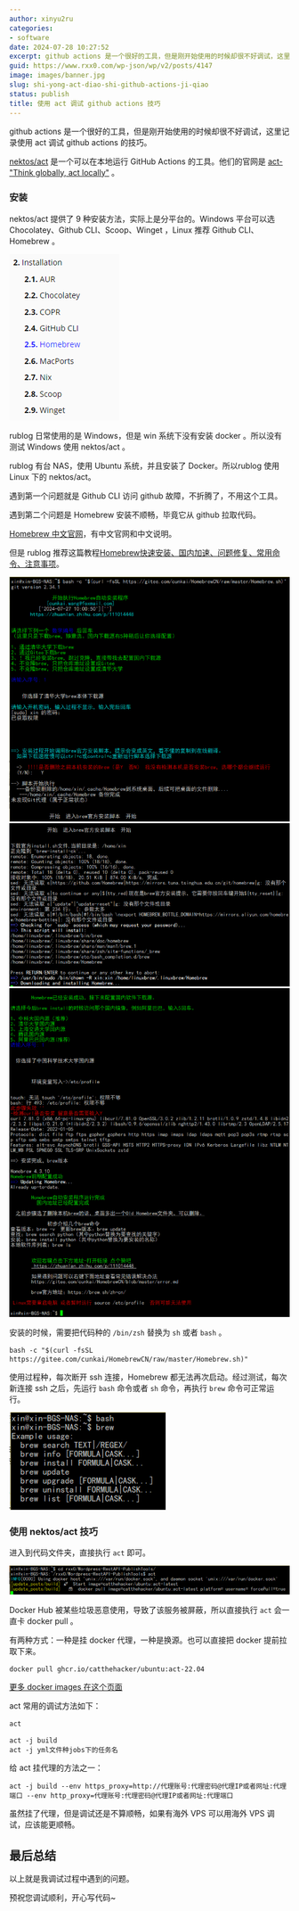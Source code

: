 ```yaml
---
author: xinyu2ru
categories:
- software
date: 2024-07-28 10:27:52
excerpt: github actions 是一个很好的工具，但是刚开始使用的时候却很不好调试，这里记录使用 act 调试 github actions 的技巧。
guid: https://www.rxx0.com/wp-json/wp/v2/posts/4147
image: images/banner.jpg
slug: shi-yong-act-diao-shi-github-actions-ji-qiao
status: publish
title: 使用 act 调试 github actions 技巧
---
```


github actions 是一个很好的工具，但是刚开始使用的时候却很不好调试，这里记录使用 act 调试 github actions 的技巧。
<!--more-->

[nektos/act](https://github.com/nektos/act) 是一个可以在本地运行 GitHub Actions 的工具。他们的官网是 [act-"Think globally, act locally"](https://nektosact.com/) 。

### 安装

nektos/act 提供了 9 种安装方法，实际上是分平台的。Windows 平台可以选 Chocolatey、Github CLI、Scoop、Winget ，Linux 推荐 Github CLI、Homebrew 。

![nektos/act 安装方式](images/rxx0_2024-07-27_09-36-03.png)

rublog 日常使用的是 Windows，但是 win 系统下没有安装 docker 。所以没有测试 Windows 使用 nektos/act 。

rublog 有台 NAS，使用 Ubuntu 系统，并且安装了 Docker。所以rublog 使用 Linux 下的 nektos/act。

遇到第一个问题就是 Github CLI 访问 github 故障，不折腾了，不用这个工具。

遇到第二个问题是 Homebrew 安装不顺畅，毕竟它从 github 拉取代码。

[Homebrew 中文官网](https://brew.sh/zh-cn/)，有中文官网和中文说明。

但是 rublog 推荐这篇教程[Homebrew快速安装、国内加速、问题修复、常用命令、注意事项](https://www.didispace.com/installation-guide/base-tools/homebrew.html)。

![国内优化的安装homebrew脚本1](images/rxx0_2024-07-27_10-01-42.png)
![国内优化的安装homebrew脚本2](images/rxx0_2024-07-27_10-02-01.png)
![国内优化的安装homebrew脚本3](images/rxx0_2024-07-27_10-08-59.png)

安装的时候，需要把代码种的 `/bin/zsh` 替换为 `sh` 或者 `bash` 。

```安装homebrew脚本
bash -c "$(curl -fsSL https://gitee.com/cunkai/HomebrewCN/raw/master/Homebrew.sh)"
```

使用过程种，每次断开 ssh 连接，Homebrew 都无法再次启动。经过测试，每次新连接 ssh 之后，先运行 `bash` 命令或者 `sh` 命令，再执行 `brew` 命令可正常运行。

![调用bash后可以执行brew](images/rxx0_2024-07-27_09-57-55.png)

### 使用 nektos/act 技巧

进入到代码文件夹，直接执行 `act` 即可。

![act 调试示例代码](images/rxx0_2024-07-27_09-46-50.png)

Docker Hub 被某些垃圾恶意使用，导致了该服务被屏蔽，所以直接执行 `act` 会一直卡 docker pull 。

有两种方式：一种是挂 docker 代理，一种是换源。也可以直接把 docker 提前拉取下来。

```拉取github actions runner镜像
docker pull ghcr.io/catthehacker/ubuntu:act-22.04
```

[更多 docker images 在这个页面](https://github.com/catthehacker/docker_images)

act 常用的调试方法如下：

```act 常用的调试方法
act
```

```act 常用的调试方法
act -j build
act -j yml文件种jobs下的任务名
```

给 act 挂代理的方法之一：

```给 act 挂代理的方法之一
act -j build --env https_proxy=http://代理账号:代理密码@代理IP或者网址:代理端口 --env http_proxy=代理账号:代理密码@代理IP或者网址:代理端口
```

虽然挂了代理，但是调试还是不算顺畅，如果有海外 VPS 可以用海外 VPS 调试，应该能更顺畅。

## 最后总结

以上就是我调试过程中遇到的问题。

预祝您调试顺利，开心写代码~